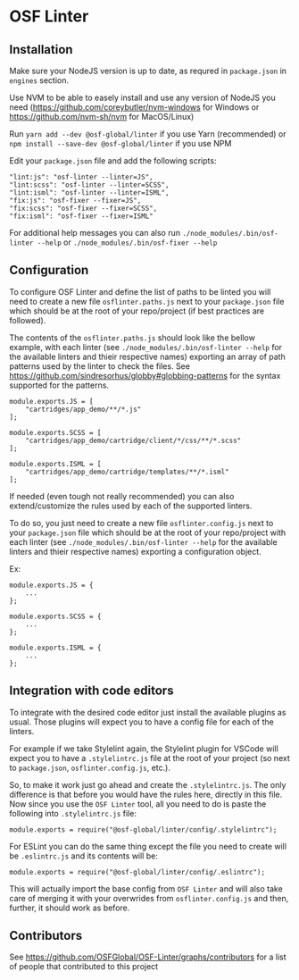# OSF Linter

## Installation
Make sure your NodeJS version is up to date, as requred in `package.json` in `engines` section.

Use NVM to be able to easely install and use any version of NodeJS you need (https://github.com/coreybutler/nvm-windows for Windows or https://github.com/nvm-sh/nvm for MacOS/Linux)

Run `yarn add --dev @osf-global/linter` if you use Yarn (recommended) or `npm install --save-dev @osf-global/linter` if you use NPM

Edit your `package.json` file and add the following scripts:

```
"lint:js": "osf-linter --linter=JS",
"lint:scss": "osf-linter --linter=SCSS",
"lint:isml": "osf-linter --linter=ISML",
"fix:js": "osf-fixer --fixer=JS",
"fix:scss": "osf-fixer --fixer=SCSS",
"fix:isml": "osf-fixer --fixer=ISML"
```

For additional help messages you can also run `./node_modules/.bin/osf-linter --help` or `./node_modules/.bin/osf-fixer --help`

## Configuration
To configure OSF Linter and define the list of paths to be linted you will need to create a new file `osflinter.paths.js` next to your `package.json` file which should be at the root of your repo/project (if best practices are followed).

The contents of the `osflinter.paths.js` should look like the bellow example, with each linter (see `./node_modules/.bin/osf-linter --help` for the available linters and thieir respective names) exporting an array of path patterns used by the linter to check the files. See https://github.com/sindresorhus/globby#globbing-patterns for the syntax supported for the patterns.

```
module.exports.JS = [
    "cartridges/app_demo/**/*.js"
];

module.exports.SCSS = [
    "cartridges/app_demo/cartridge/client/*/css/**/*.scss"
];

module.exports.ISML = [
    "cartridges/app_demo/cartridge/templates/**/*.isml"
];
```

If needed (even tough not really recommended) you can also extend/customize the rules used by each of the supported linters.

To do so, you just need to create a new file `osflinter.config.js` next to your `package.json` file which should be at the root of your repo/project with each linter (see `./node_modules/.bin/osf-linter --help` for the available linters and thieir respective names) exporting a configuration object.

Ex:

```
module.exports.JS = {
    ...
};

module.exports.SCSS = {
    ...
};

module.exports.ISML = {
    ...
};
```

## Integration with code editors
To integrate with the desired code editor just install the available plugins as usual. Those plugins will expect you to have a config file for each of the linters.

For example if we take Stylelint again, the Stylelint plugin for VSCode will expect you to have a `.stylelintrc.js` file at the root of your project (so next to `package.json`, `osflinter.config.js`, etc.).

So, to make it work just go ahead and create the `.stylelintrc.js`. The only difference is that before you would have the rules here, directly in this file. Now since you use the `OSF Linter` tool, all you need to do is paste the following into `.stylelintrc.js` file:

```
module.exports = require("@osf-global/linter/config/.stylelintrc");
```

For ESLint you can do the same thing except the file you need to create will be `.eslintrc.js` and its contents will be:

```
module.exports = require("@osf-global/linter/config/.eslintrc");
```

This will actually import the base config from `OSF Linter` and will also take care of merging it with your overwrides from `osflinter.config.js` and then, further, it should work as before.

## Contributors
See https://github.com/OSFGlobal/OSF-Linter/graphs/contributors for a list of people that contributed to this project
